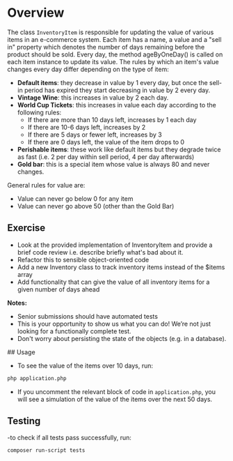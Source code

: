 # Overview
The class `InventoryItem` is responsible for updating the value of various items in an e-commerce system. Each item has a name, a value and a "sell in" property which denotes the number of days remaining before the product should be sold. Every day, the method ageByOneDay() is called on each item instance to update its value. The rules by which an item's value changes every day differ depending on the type of item:

* **Default items**: they decrease in value by 1 every day, but once the sell-in period has expired they start decreasing in value by 2 every day.
* **Vintage Wine**: this increases in value by 2 each day.
* **World Cup Tickets**: this increases in value each day according to the following rules:
  * If there are more than 10 days left, increases by 1 each day
  * If there are 10-6 days left, increases by 2
  * If there are 5 days or fewer left, increases by 3
  * If there are 0 days left, the value of the item drops to 0
* **Perishable items**: these work like default items but they degrade twice as fast (i.e. 2 per day within sell period, 4 per day afterwards)
* **Gold bar**: this is a special item whose value is always 80 and never changes.

General rules for value are:
* Value can never go below 0 for any item
* Value can never go above 50 (other than the Gold Bar)

## Exercise                                                                                        
* Look at the provided implementation of InventoryItem and provide a brief code review i.e. describe briefly what's bad about it.
* Refactor this to sensible object-oriented code
* Add a new Inventory class to track inventory items instead of the $items array
* Add functionality that can give the value of all inventory items for a given number of days ahead

**Notes:**
* Senior submissions should have automated tests
* This is your opportunity to show us what you can do! We’re not just looking for a functionally complete test.
* Don't worry about persisting the state of the objects (e.g. in a database).


## Usage
- To see the value of the items over 10 days, run: 
```sh
php application.php
```

- If you uncomment the relevant block of code in `application.php`, you will see a simulation of the value of the items over the next 50 days.

## Testing
-to check if all tests pass successfully, run:
```sh
composer run-script tests
```
